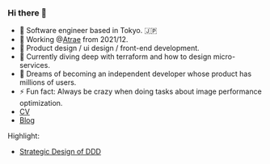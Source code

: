 ### Hi there 👋
- 🥇 Software engineer based in Tokyo. :jp:
- 🔭 Working @[Atrae](https://atrae.co.jp/) from 2021/12.
- 🦄 Product design / ui design / front-end development.
- 🌱 Currently diving deep with terraform and how to design micro-services.
- 🌈 Dreams of becoming an independent developer whose product has millions of users.
- ⚡ Fun fact: Always be crazy when doing tasks about image performance optimization.
- [CV](https://github.com/zhumeisongsong/cv)
- [Blog](https://github.com/zhumeisongsong/blog)

Highlight:

- [Strategic Design of DDD](https://zhumeisongsong.github.io/blog/posts/2024-10-19-DDD2)

<!-- [![Leetcode Stats](https://leetcard.jacoblin.cool/zhumeisongsong)](https://leetcode.com/zhumeisongsong) //>

